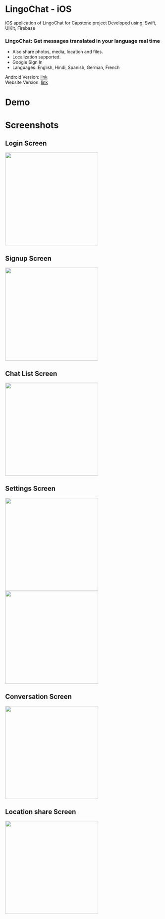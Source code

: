 # LingoChat - iOS
iOS application of LingoChat for Capstone project
Developed using: Swift, UiKit, Firebase
### LingoChat: Get messages translated in your language real time
- Also share photos, media, location and files.
- Localization supported.
- Google Sign In
- Languages: English, Hindi, Spanish, German, French

Android Version: [link](https://github.com/Lambz/Capstone_WeThree_LingoChat_Android)
<br/>Website Version: [link](https://github.com/Lambz/Capstone_WeThree_LingoChat-Web)
<br/>

# Demo


# Screenshots

## Login Screen
<image src="./readme_res/login.png" width="300" />

## Signup Screen
<image src="./readme_res/signup.png" width="300" />

## Chat List Screen
<image src="./readme_res/chatlist.png" width="300" />

## Settings Screen
<image src="./readme_res/settings.png" width="300" />
<image src="./readme_res/translatedSettings.png" width="300" />

## Conversation Screen
<image src="./readme_res/message.png" width="300" />

## Location share Screen
<image src="./readme_res/location.png" width="300" />

